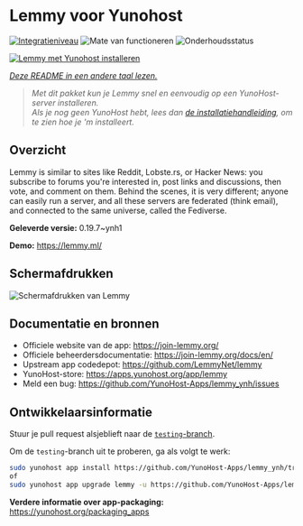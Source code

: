 <!--
NB: Deze README is automatisch gegenereerd door <https://github.com/YunoHost/apps/tree/master/tools/readme_generator>
Hij mag NIET handmatig aangepast worden.
-->

# Lemmy voor Yunohost

[![Integratieniveau](https://dash.yunohost.org/integration/lemmy.svg)](https://ci-apps.yunohost.org/ci/apps/lemmy/) ![Mate van functioneren](https://ci-apps.yunohost.org/ci/badges/lemmy.status.svg) ![Onderhoudsstatus](https://ci-apps.yunohost.org/ci/badges/lemmy.maintain.svg)

[![Lemmy met Yunohost installeren](https://install-app.yunohost.org/install-with-yunohost.svg)](https://install-app.yunohost.org/?app=lemmy)

*[Deze README in een andere taal lezen.](./ALL_README.md)*

> *Met dit pakket kun je Lemmy snel en eenvoudig op een YunoHost-server installeren.*  
> *Als je nog geen YunoHost hebt, lees dan [de installatiehandleiding](https://yunohost.org/install), om te zien hoe je 'm installeert.*

## Overzicht

Lemmy is similar to sites like Reddit, Lobste.rs, or Hacker News: you subscribe to forums you're interested in, post links and discussions, then vote, and comment on them. Behind the scenes, it is very different; anyone can easily run a server, and all these servers are federated (think email), and connected to the same universe, called the Fediverse.


**Geleverde versie:** 0.19.7~ynh1

**Demo:** <https://lemmy.ml/>

## Schermafdrukken

![Schermafdrukken van Lemmy](./doc/screenshots/screenshot1.webp)

## Documentatie en bronnen

- Officiele website van de app: <https://join-lemmy.org/>
- Officiele beheerdersdocumentatie: <https://join-lemmy.org/docs/en/>
- Upstream app codedepot: <https://github.com/LemmyNet/lemmy>
- YunoHost-store: <https://apps.yunohost.org/app/lemmy>
- Meld een bug: <https://github.com/YunoHost-Apps/lemmy_ynh/issues>

## Ontwikkelaarsinformatie

Stuur je pull request alsjeblieft naar de [`testing`-branch](https://github.com/YunoHost-Apps/lemmy_ynh/tree/testing).

Om de `testing`-branch uit te proberen, ga als volgt te werk:

```bash
sudo yunohost app install https://github.com/YunoHost-Apps/lemmy_ynh/tree/testing --debug
of
sudo yunohost app upgrade lemmy -u https://github.com/YunoHost-Apps/lemmy_ynh/tree/testing --debug
```

**Verdere informatie over app-packaging:** <https://yunohost.org/packaging_apps>
